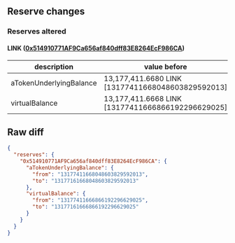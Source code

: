 ## Reserve changes

### Reserves altered

#### LINK ([0x514910771AF9Ca656af840dff83E8264EcF986CA](https://etherscan.io/address/0x514910771AF9Ca656af840dff83E8264EcF986CA))

| description | value before | value after |
| --- | --- | --- |
| aTokenUnderlyingBalance | 13,177,411.6680 LINK [13177411668048603829592013] | 13,177,161.6680 LINK [13177161668048603829592013] |
| virtualBalance | 13,177,411.6668 LINK [13177411666866192296629025] | 13,177,161.6668 LINK [13177161666866192296629025] |


## Raw diff

```json
{
  "reserves": {
    "0x514910771AF9Ca656af840dff83E8264EcF986CA": {
      "aTokenUnderlyingBalance": {
        "from": "13177411668048603829592013",
        "to": "13177161668048603829592013"
      },
      "virtualBalance": {
        "from": "13177411666866192296629025",
        "to": "13177161666866192296629025"
      }
    }
  }
}
```